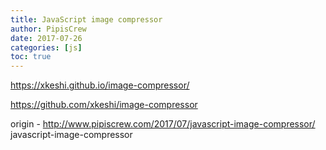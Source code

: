 ```yaml
---
title: JavaScript image compressor
author: PipisCrew
date: 2017-07-26
categories: [js]
toc: true
---
```


https://xkeshi.github.io/image-compressor/

https://github.com/xkeshi/image-compressor

origin - http://www.pipiscrew.com/2017/07/javascript-image-compressor/ javascript-image-compressor